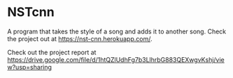 # NSTcnn

A program that takes the style of a song and adds it to another song. Check the project out at https://nst-cnn.herokuapp.com/. 

Check out the project report at https://drive.google.com/file/d/1htQZlUdhFg7b3LlhrbG883QEXwgvKshj/view?usp=sharing
